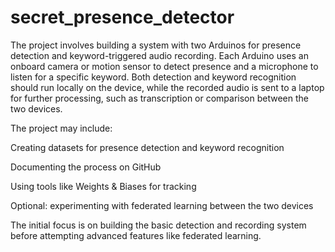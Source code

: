 # secret_presence_detector

The project involves building a system with two Arduinos for presence detection and keyword-triggered audio recording. Each Arduino uses an onboard camera or motion sensor to detect presence and a microphone to listen for a specific keyword. Both detection and keyword recognition should run locally on the device, while the recorded audio is sent to a laptop for further processing, such as transcription or comparison between the two devices.

The project may include:

Creating datasets for presence detection and keyword recognition

Documenting the process on GitHub

Using tools like Weights & Biases for tracking

Optional: experimenting with federated learning between the two devices

The initial focus is on building the basic detection and recording system before attempting advanced features like federated learning.
